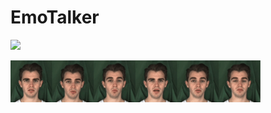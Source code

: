 # EmoTalker

<a href='https://emotalker.s3.amazonaws.com/index.html'><img src='https://img.shields.io/badge/Project-Page-blue'></a>

<div style="display: flex; flex-direction: row;">
  <div style="flex: 1;">
    <img src="assets/emotalker.gif" alt="First GIF" style="width: 300pt;">
  </div>
</div>
